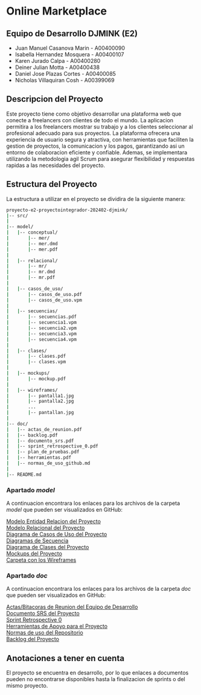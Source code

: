# Online Marketplace

## Equipo de Desarrollo DJMINK (E2)

- Juan Manuel Casanova Marin - A00400090
- Isabella Hernandez Mosquera - A00400107
- Karen Jurado Calpa - A00400280
- Deiner Julian Motta - A00400438
- Daniel Jose Plazas Cortes - A00400085
- Nicholas Villaquiran Cosh - A00399069

## Descripcion del Proyecto

Este proyecto tiene como objetivo desarrollar una plataforma web que conecte a freelancers con clientes de todo el mundo. La aplicacion permitira a los freelancers mostrar su trabajo y a los clientes seleccionar al profesional adecuado para sus proyectos. La plataforma ofrecera una experiencia de usuario segura y atractiva, con herramientas que faciliten la gestion de proyectos, la comunicacion y los pagos, garantizando asi un entorno de colaboracion eficiente y confiable. Ademas, se implementara utilizando la metodologia agil Scrum para asegurar flexibilidad y respuestas rapidas a las necesidades del proyecto.

## Estructura del Proyecto

La estructura a utilizar en el proyecto se dividira de la siguiente manera:

``` bash
proyecto-e2-proyectointegrador-202402-djmink/
|-- src/
|
|-- model/
|   |-- conceptual/
|       |-- mer/
|       |-- mer.dmd
|       |-- mer.pdf
|
|   |-- relacional/
|       |-- mr/
|       |-- mr.dmd
|       |-- mr.pdf
|
|   |-- casos_de_uso/
|       |-- casos_de_uso.pdf
|       |-- casos_de_uso.vpm
|
|   |-- secuencias/
|       |-- secuencias.pdf
|       |-- secuencia1.vpm
|       |-- secuencia2.vpm
|       |-- secuencia3.vpm
|       |-- secuencia4.vpm
|
|   |-- clases/
|       |-- clases.pdf
|       |-- clases.vpm
|
|   |-- mockups/
|       |-- mockup.pdf
|
|   |-- wireframes/
|       |-- pantalla1.jpg
|       |-- pantalla2.jpg
|       ...
|       |-- pantallan.jpg
|
|-- doc/
|   |-- actas_de_reunion.pdf
|   |-- backlog.pdf
|   |-- documento_srs.pdf
|   |-- sprint_retrospective_0.pdf
|   |-- plan_de_pruebas.pdf
|   |-- herramientas.pdf
|   |-- normas_de_uso_github.md
|
|-- README.md
```

### Apartado _model_

A continuacion encontrara los enlaces para los archivos de la carpeta _model_ que pueden ser visualizados en GitHub:

[Modelo Entidad Relacion del Proyecto](https://github.com/Proyecto-Integrador-I-2024-2/proyecto-e2-proyectointegrador-202402-djmink/blob/main/model/conceptual/mer.pdf)<br>
[Modelo Relacional del Proyecto](https://github.com/Proyecto-Integrador-I-2024-2/proyecto-e2-proyectointegrador-202402-djmink/blob/main/model/relacional/mr.pdf)<br>
[Diagrama de Casos de Uso del Proyecto](https://github.com/Proyecto-Integrador-I-2024-2/proyecto-e2-proyectointegrador-202402-djmink/blob/main/model/casos_de_uso/casos_de_uso.pdf)<br>
[Diagramas de Secuencia](https://github.com/Proyecto-Integrador-I-2024-2/proyecto-e2-proyectointegrador-202402-djmink/blob/main/model/secuencias/secuencias.pdf)<br>
[Diagrama de Clases del Proyecto](https://github.com/Proyecto-Integrador-I-2024-2/proyecto-e2-proyectointegrador-202402-djmink/blob/main/model/clases/clases.pdf)<br>
[Mockups del Proyecto]()<br>
[Carpeta con los Wireframes]()

### Apartado _doc_

A continuacion encontrara los enlaces para los archivos de la carpeta _doc_ que pueden ser visualizados en GitHub:

[Actas/Bitacoras de Reunion del Equipo de Desarrollo](https://github.com/Proyecto-Integrador-I-2024-2/proyecto-e2-proyectointegrador-202402-djmink/blob/main/doc/actas_de_reunion.pdf)<br>
[Documento SRS del Proyecto]()<br>
[Sprint Retrospective 0](https://github.com/Proyecto-Integrador-I-2024-2/proyecto-e2-proyectointegrador-202402-djmink/blob/main/doc/sprint_retrospective_0.pdf)<br>
[Herramientas de Apoyo para el Proyecto]()<br>
[Normas de uso del Repositorio](https://github.com/Proyecto-Integrador-I-2024-2/proyecto-e2-proyectointegrador-202402-djmink/blob/main/doc/normas_de_uso_github.md)<br>
[Backlog del Proyecto](https://github.com/Proyecto-Integrador-I-2024-2/proyecto-e2-proyectointegrador-202402-djmink/blob/main/doc/backlog.pdf)

## Anotaciones a tener en cuenta

El proyecto se encuentra en desarrollo, por lo que enlaces a documentos pueden no encontrarse disponibles hasta la finalizacion de sprints o del mismo proyecto.